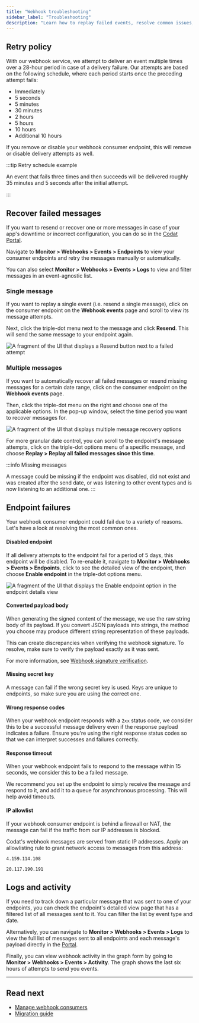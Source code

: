 ```yaml
---
title: "Webhook troubleshooting"
sidebar_label: "Troubleshooting"
description: "Learn how to replay failed events, resolve common issues, check webhook logs, and review our retry policy"
---
```


## Retry policy

With our webhook service, we attempt to deliver an event multiple times over a 28-hour period in case of a delivery failure. Our attempts are based on the following schedule, where each period starts once the preceding attempt fails:

-   Immediately
-   5 seconds
-   5 minutes
-   30 minutes
-   2 hours
-   5 hours
-   10 hours
-   Additional 10 hours

If you remove or disable your webhook consumer endpoint, this will remove or disable delivery attempts as well. 

:::tip Retry schedule example

An event that fails three times and then succeeds will be delivered roughly 35 minutes and 5 seconds after the initial attempt.

:::

## Recover failed messages

If you want to resend or recover one or more messages in case of your app's downtime or incorrect configuration, you can do so in the [Codat Portal](https://app.codat.io/monitor/events). 

Navigate to **Monitor > Webhooks > Events > Endpoints** to view your consumer endpoints and retry the messages manually or automatically. 

You can also select **Monitor > Webhooks > Events > Logs** to view and filter messages in an event-agnostic list.

### Single message

If you want to replay a single event (i.e. resend a single message), click on the consumer endpoint on the **Webhook events** page and scroll to view its message attempts. 

Next, click the triple-dot menu next to the message and click **Resend**. This will send the same message to your endpoint again.

![A fragment of the UI that displays a Resend button next to a failed attempt](https://docs.svix.com/assets/images/resend-single-a4fb6e65f27f27e5700becb523135c2f.png)

### Multiple messages

If you want to automatically recover all failed messages or resend missing messages for a certain date range, click on the consumer endpoint on the **Webhook events** page. 

Then, click the triple-dot menu on the right and choose one of the applicable options. In the pop-up window, select the time period you want to recover messages for.

![A fragment of the UI that displays multiple message recovery options](/img/use-the-api/0046-multiple-message-retry.png)

For more granular date control, you can scroll to the endpoint's message attempts, click on the triple-dot options menu of a specific message, and choose **Replay > Replay all failed messages since this time**.

:::info Missing messages

A message could be missing if the endpoint was disabled, did not exist and was created after the send date, or was listening to other event types and is now listening to an additional one. 
:::

## Endpoint failures

Your webhook consumer endpoint could fail due to a variety of reasons. Let's have a look at resolving the most common ones. 

#### Disabled endpoint

If all delivery attempts to the endpoint fail for a period of 5 days, this endpoint will be disabled. To re-enable it, navigate to **Monitor > Webhooks > Events > Endpoints**, click to see the detailed view of the endpoint, then choose **Enable endpoint** in the triple-dot options menu.

![A fragment of the UI that displays the Enable endpoint option in the endpoint details view](/img/use-the-api/0048-enable-disabled-webhook.png)

#### Converted payload body

When generating the signed content of the message, we use the raw string body of its payload. If you convert JSON payloads into strings, the method you choose may produce different string representation of these payloads. 

This can create discrepancies when verifying the webhook signature. To resolve, make sure to verify the payload exactly as it was sent. 

For more information, see [Webhook signature verification](/using-the-api/webhooks/create-consumer#webhook-signature-verification).

#### Missing secret key

A message can fail if the wrong secret key is used. Keys are unique to endpoints, so make sure you are using the correct one. 

#### Wrong response codes

When your webhook endpoint responds with a `2xx` status code, we consider this to be a successful message delivery even if the response payload indicates a failure. Ensure you're using the right response status codes so that we can interpret successes and failures correctly.

#### Response timeout

When your webhook endpoint fails to respond to the message within 15 seconds, we consider this to be a failed message. 

We recommend you set up the endpoint to simply receive the message and respond to it, and add it to a queue for asynchronous processing. This will help avoid timeouts.

#### IP allowlist

If your webhook consumer endpoint is behind a firewall or NAT, the message can fail if the traffic from our IP addresses is blocked. 

Codat's webhook messages are served from static IP addresses. Apply an allowlisting rule to grant network access to messages from this address:

```
4.159.114.108

20.117.190.191
```

## Logs and activity

If you need to track down a particular message that was sent to one of your endpoints, you can check the endpoint's detailed view page that has a filtered list of all messages sent to it. You can filter the list by event type and date. 

Alternatively, you can navigate to **Monitor > Webhooks > Events > Logs** to view the full list of messages sent to all endpoints and each message's payload directly in the [Portal](https://app.codat.io/monitor/events).

Finally, you can view webhook activity in the graph form by going to **Monitor > Webhooks > Events > Activity**. The graph shows the last six hours of attempts to send you events. 

---
## Read next

- [Manage webhook consumers](/using-the-api/webhooks/create-consumer)
- [Migration guide](/using-the-api/webhooks/migration-guide)

